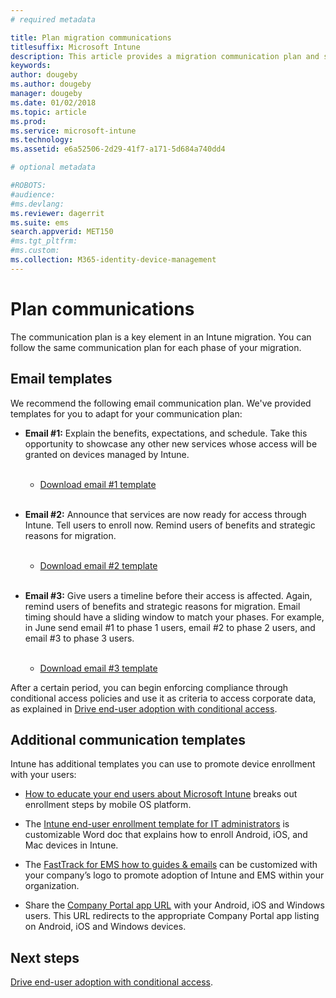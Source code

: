 ```yaml
---
# required metadata

title: Plan migration communications
titlesuffix: Microsoft Intune
description: This article provides a migration communication plan and strategy when you're migrating to Microsoft Intune.
keywords:
author: dougeby
ms.author: dougeby
manager: dougeby
ms.date: 01/02/2018
ms.topic: article
ms.prod:
ms.service: microsoft-intune
ms.technology:
ms.assetid: e6a52506-2d29-41f7-a171-5d684a740dd4

# optional metadata

#ROBOTS:
#audience:
#ms.devlang:
ms.reviewer: dagerrit
ms.suite: ems
search.appverid: MET150
#ms.tgt_pltfrm:
#ms.custom:
ms.collection: M365-identity-device-management
---
```


# Plan communications

The communication plan is a key element in an Intune migration. You can follow the same communication plan for each phase of your migration.

## Email templates

We recommend the following email communication plan. We've provided templates for you to adapt for your communication plan:

-   **Email \#1:** Explain the benefits, expectations, and schedule. Take this opportunity to showcase any other new services whose access will be granted on devices managed by Intune.<br/><br/>


    -   [Download email \#1 template](https://gallery.technet.microsoft.com/Intune-migration-guide-end-e3209b35)
<br></br>

-   **Email \#2:** Announce that services are now ready for access through Intune. Tell users to enroll now. Remind users of benefits and strategic reasons for migration.<br/><br/>


    -   [Download email \#2 template](https://gallery.technet.microsoft.com/Intune-migration-guide-end-a9d25eb5)
<br></br>

-   **Email \#3:** Give users a timeline before their access is affected. Again, remind users of benefits and strategic reasons for migration. Email timing should have a sliding window to match your phases. For example, in June send email \#1 to phase 1 users, email \#2 to phase 2 users, and email \#3 to phase 3 users.<br/><br/>

    -   [Download email \#3 template](https://gallery.technet.microsoft.com/Intune-migration-guide-end-831521b5)

After a certain period, you can begin enforcing compliance through conditional access policies and use it as criteria to access corporate data, as explained in [Drive end-user adoption with conditional access](migration-guide-drive-adoption.md).

## Additional communication templates

Intune has additional templates you can use to promote device enrollment with your users:

-   [How to educate your end users about Microsoft Intune](end-user-educate.md) breaks out enrollment steps by mobile OS platform.

-   The [Intune end-user enrollment template for IT administrators](https://gallery.technet.microsoft.com/End-user-Intune-enrollment-55dfd64a) is customizable Word doc that explains how to enroll Android, iOS, and Mac devices in Intune.

-   The [FastTrack for EMS how to guides & emails](https://gallery.technet.microsoft.com/FastTrack-for-EMS-How-To-f170da4c) can be customized with your company’s logo to promote adoption of Intune and EMS within your organization.

-   Share the [Company Portal app URL](http://go.microsoft.com/fwlink/?LinkID=396941) with your Android, iOS and Windows users. This URL redirects to the appropriate Company Portal app listing on Android, iOS and Windows devices.

## Next steps

[Drive end-user adoption with conditional access](migration-guide-drive-adoption.md).
